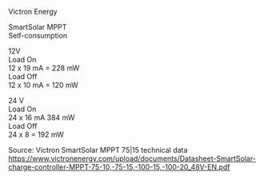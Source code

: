 Victron Energy

SmartSolar MPPT \
Self-consumption

12V \
Load On \
12 x 19 mA = 228 mW \
Load Off \
12 x 10 mA = 120 mW

24 V\
Load On \
24 x 16 mA 384 mW \
Load Off \
24 x 8 = 192 mW

Source: Victron SmartSolar MPPT 75|15 technical data \
https://www.victronenergy.com/upload/documents/Datasheet-SmartSolar-charge-controller-MPPT-75-10,-75-15,-100-15,-100-20_48V-EN.pdf
